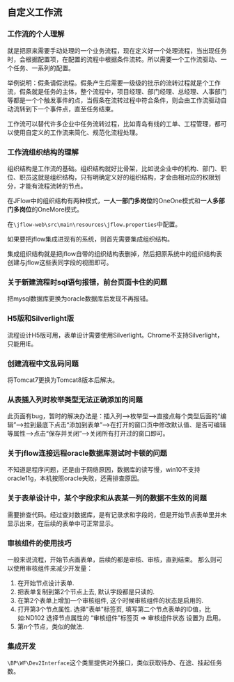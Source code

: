 ## 自定义工作流

### 工作流的个人理解

就是把原来需要手动处理的一个业务流程，现在定义好一个处理流程，当出现任务时，会根据配置项，在配置的流程中根据条件流转。所以需要一个工作流驱动、一个任务、一系列的配置。

举例说明：假条请假流程。假条产生后需要一级级的批示的流转过程就是个工作流，假条就是任务的主体，整个流程中，项目经理、部门经理、总经理、人事部门等都是一个个触发事件的点，当假条在流转过程中符合条件，则会由工作流驱动自动流转到下一个事件点，直至任务结束。

工作流可以替代许多企业中任务流转过程，比如青岛有线的工单、工程管理，都可以使用自定义的工作流来简化、规范化流程处理。

### 工作流组织结构的理解

组织结构是工作流的基础。组织结构就好比骨架，比如说企业中的机构、部门、职位、职员这就是组织结构，只有明确定义好的组织结构，才会由相对应的权限划分，才能有流程流转的节点。

在JFlow中的组织结构有两种模式，**一人一部门多岗位**的OneOne模式和**一人多部门多岗位**的OneMore模式。

在`\jflow-web\src\main\resources\jflow.properties`中配置。

如果要把jflow集成进现有的系统，则首先需要集成组织结构。

集成组织结构就是把jflow自带的组织结构表删掉，然后把原系统中的组织结构表创建与jflow这些表同字段的视图即可。

### 关于新建流程时sql语句报错，前台页面卡住的问题

把mysql数据库更换为oracle数据库后发现不再报错。

### H5版和Silverlight版

流程设计H5版可用，表单设计需要使用Silverlight。Chrome不支持Silverlight，只能用IE。

### 创建流程中文乱码问题

将Tomcat7更换为Tomcat8版本后解决。

### 从表插入列时枚举类型无法正确添加的问题

此页面有bug，暂时的解决办法是：插入列-->枚举型-->直接点每个类型后面的“编辑”-->拉到最底下点击“添加到表单”-->在打开的窗口页中修改默认值、是否可编辑等属性-->点击“保存并关闭”-->关闭所有打开过的窗口即可。

### 关于jflow连接远程oracle数据库测试时卡顿的问题

不知道是程序问题，还是由于网络原因，数据库的读写慢，win10不支持oracle11g，本机按照oracle失败，还需排查原因。

### 关于表单设计中，某个字段求和从表某一列的数据不生效的问题

需要排查代码。经过查对数据库，是有记录求和字段的，但是开始节点表单里并未显示出来，在后续的表单中可正常显示。

### 审核组件的使用技巧

一般来说流程，开始节点画表单，后续的都是审核、审核，直到结束。
那么则可以使用审核组件来减少开发量：

1. 在开始节点设计表单.
2. 把表单复制到第2个节点上去, 默认字段都是只读的.
3. 在第2个表单上增加一个审核组件, 这个时候审核组件的状态是启用的.
4. 打开第3个节点属性. 选择"表单"标签页, 填写第二个节点表单的ID值，比如:ND102  选择节点属性的 “审核组件”标签页 => 审核组件状态 设置为 启用。
5. 第n个节点，类似的做法. 

### 集成开发

`\BP\WF\Dev2Interface`这个类里提供对外接口，类似获取待办、在途、挂起任务数。






